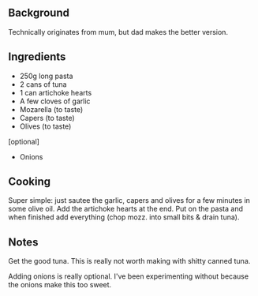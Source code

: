 ## Background

Technically originates from mum, but dad makes the better version.

## Ingredients

- 250g long pasta
- 2 cans of tuna
- 1 can artichoke hearts
- A few cloves of garlic
- Mozarella (to taste)
- Capers (to taste)
- Olives (to taste)

[optional]
- Onions

## Cooking

Super simple: just sautee the garlic, capers and olives for a few minutes in some olive oil. Add the artichoke hearts at the end. Put on the pasta and when finished add everything (chop mozz. into small bits & drain tuna).

## Notes

Get the good tuna. This is really not worth making with shitty canned tuna.

Adding onions is really optional. I've been experimenting without because the onions make this too sweet.
